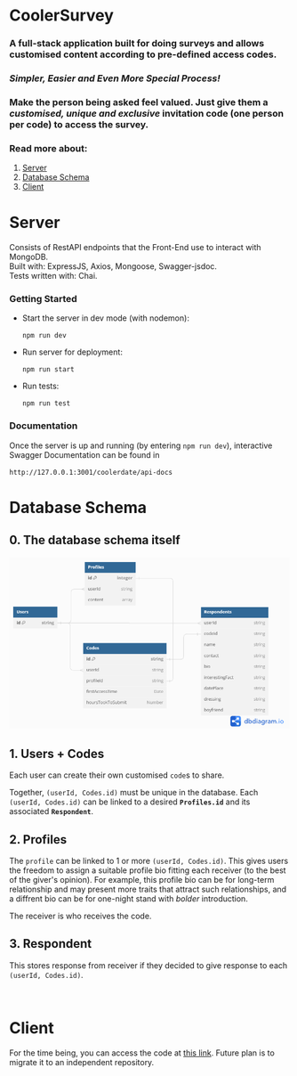 # CoolerSurvey

### A full-stack application built for doing surveys and allows customised content according to pre-defined access codes.
### *Simpler, Easier and Even More Special Process!*
### Make the person being asked feel valued. Just give them a *customised, unique and exclusive* invitation code (one person per code) to access the survey.


### Read more about:
1. [Server](#server)
2. [Database Schema](#database-schema)
3. [Client](#client)

# Server

Consists of RestAPI endpoints that the Front-End use to interact with MongoDB.  
Built with: ExpressJS, Axios, Mongoose, Swagger-jsdoc.  
Tests written with: Chai.

### Getting Started

- Start the server in dev mode (with nodemon):   
   ```
   npm run dev
   ```
- Run server for deployment: 
   ```
   npm run start
   ```
- Run tests: 
   ```
   npm run test
   ```

### Documentation
Once the server is up and running (by entering `npm run dev`), interactive Swagger Documentation can be found in 
   ```
   http://127.0.0.1:3001/coolerdate/api-docs
   ```

# Database Schema

## 0. The database schema itself

![Database schema](public/CoolerDate.png)

## 1. Users + Codes
Each user can create their own customised `code`s to share.

Together, `(userId, Codes.id)` must be unique in the database. Each `(userId, Codes.id)` can be linked to a desired **`Profiles.id`** and its associated **`Respondent`**. 

## 2. Profiles
The `profile` can be linked to 1 or more `(userId, Codes.id)`. This gives users the freedom to assign a suitable profile bio fitting each receiver (to the best of the giver's opinion). For example, this profile bio can be for long-term relationship and may present more traits that attract such relationships, and a diffrent bio can be for one-night stand with *bolder* introduction. 

The receiver is who receives the code.


## 3. Respondent
This stores response from receiver if they decided to give response to each `(userId, Codes.id)`.



<br>

# Client

For the time being, you can access the code at [this link](https://github.com/rodonguyen/my_website/blob/master/src/pages/DateMe.js). Future plan is to migrate it to an independent repository. 
